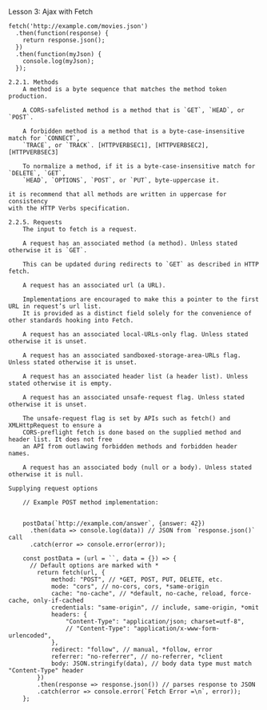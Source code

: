 Lesson 3: Ajax with Fetch

    fetch('http://example.com/movies.json')
      .then(function(response) {
        return response.json();
      })
      .then(function(myJson) {
        console.log(myJson);
      });

    2.2.1. Methods
        A method is a byte sequence that matches the method token production.
        
        A CORS-safelisted method is a method that is `GET`, `HEAD`, or `POST`.
        
        A forbidden method is a method that is a byte-case-insensitive match for `CONNECT`, 
        `TRACE`, or `TRACK`. [HTTPVERBSEC1], [HTTPVERBSEC2], [HTTPVERBSEC3]
        
        To normalize a method, if it is a byte-case-insensitive match for `DELETE`, `GET`, 
        `HEAD`, `OPTIONS`, `POST`, or `PUT`, byte-uppercase it.
    
    it is recommend that all methods are written in uppercase for consistency 
    with the HTTP Verbs specification.
    
    2.2.5. Requests
        The input to fetch is a request.
        
        A request has an associated method (a method). Unless stated otherwise it is `GET`.
        
        This can be updated during redirects to `GET` as described in HTTP fetch.
        
        A request has an associated url (a URL).
        
        Implementations are encouraged to make this a pointer to the first URL in request’s url list. 
        It is provided as a distinct field solely for the convenience of other standards hooking into Fetch.
        
        A request has an associated local-URLs-only flag. Unless stated otherwise it is unset.
        
        A request has an associated sandboxed-storage-area-URLs flag. Unless stated otherwise it is unset.
        
        A request has an associated header list (a header list). Unless stated otherwise it is empty.
        
        A request has an associated unsafe-request flag. Unless stated otherwise it is unset.
        
        The unsafe-request flag is set by APIs such as fetch() and XMLHttpRequest to ensure a 
        CORS-preflight fetch is done based on the supplied method and header list. It does not free 
        an API from outlawing forbidden methods and forbidden header names.
        
        A request has an associated body (null or a body). Unless stated otherwise it is null.
        
    Supplying request options
    
        // Example POST method implementation:
        
        
        postData(`http://example.com/answer`, {answer: 42})
          .then(data => console.log(data)) // JSON from `response.json()` call
          .catch(error => console.error(error));
        
        const postData = (url = ``, data = {}) => {
          // Default options are marked with *
            return fetch(url, {
                method: "POST", // *GET, POST, PUT, DELETE, etc.
                mode: "cors", // no-cors, cors, *same-origin
                cache: "no-cache", // *default, no-cache, reload, force-cache, only-if-cached
                credentials: "same-origin", // include, same-origin, *omit
                headers: {
                    "Content-Type": "application/json; charset=utf-8",
                    // "Content-Type": "application/x-www-form-urlencoded",
                },
                redirect: "follow", // manual, *follow, error
                referrer: "no-referrer", // no-referrer, *client
                body: JSON.stringify(data), // body data type must match "Content-Type" header
            })
            .then(response => response.json()) // parses response to JSON
            .catch(error => console.error(`Fetch Error =\n`, error));
        };
